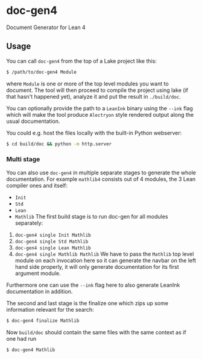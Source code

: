 # doc-gen4
Document Generator for Lean 4

## Usage
You can call `doc-gen4` from the top of a Lake project like this:
```sh
$ /path/to/doc-gen4 Module
```

where `Module` is one or more of the top level modules you want to document.
The tool will then proceed to compile the project using lake (if that hasn't happened yet),
analyze it and put the result in `./build/doc`.

You can optionally provide the path to a `LeanInk` binary using the `--ink` flag which will make
the tool produce `Alectryon` style rendered output along the usual documentation.

You could e.g. host the files locally with the built-in Python webserver:
```sh
$ cd build/doc && python -m http.server
```

### Multi stage
You can also use `doc-gen4` in multiple separate stages to generate the whole documentation.
For example `mathlib4` consists out of 4 modules, the 3 Lean compiler ones and itself:
- `Init`
- `Std`
- `Lean`
- `Mathlib`
The first build stage is to run doc-gen for all modules separately:
1. `doc-gen4 single Init Mathlib`
2. `doc-gen4 single Std Mathlib`
3. `doc-gen4 single Lean Mathlib`
4. `doc-gen4 single Mathlib Mathlib`
We have to pass the `Mathlib` top level module on each invocation here so
it can generate the navbar on the left hand side properly, it will only
generate documentation for its first argument module.

Furthermore one can use the `--ink` flag here to also generate LeanInk
documentation in addition.

The second and last stage is the finalize one which zips up some
information relevant for the search:
```sh
$ doc-gen4 finalize Mathlib
```
Now `build/doc` should contain the same files with the same context as if one had run
```
$ doc-gen4 Mathlib
```
